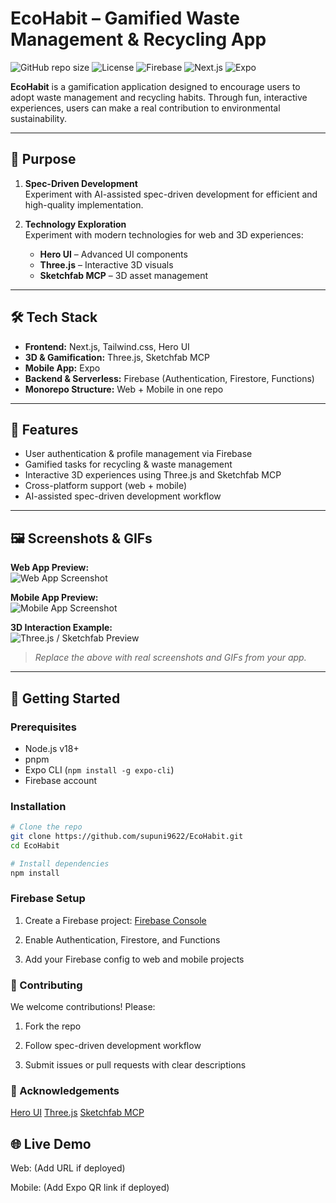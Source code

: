 # EcoHabit – Gamified Waste Management & Recycling App

![GitHub repo size](https://img.shields.io/github/repo-size/supuni9622/EcoHabit)
![License](https://img.shields.io/github/license/supuni9622/EcoHabit)
![Firebase](https://img.shields.io/badge/Firebase-FFCA28?style=flat&logo=firebase&logoColor=white)
![Next.js](https://img.shields.io/badge/Next.js-000000?style=flat&logo=next.js&logoColor=white)
![Expo](https://img.shields.io/badge/Expo-000020?style=flat&logo=expo&logoColor=white)

**EcoHabit** is a gamification application designed to encourage users to adopt waste management and recycling habits. Through fun, interactive experiences, users can make a real contribution to environmental sustainability.

---

## 🎯 Purpose

1. **Spec-Driven Development**  
   Experiment with AI-assisted spec-driven development for efficient and high-quality implementation.

2. **Technology Exploration**  
   Experiment with modern technologies for web and 3D experiences:  
   - **Hero UI** – Advanced UI components  
   - **Three.js** – Interactive 3D visuals  
   - **Sketchfab MCP** – 3D asset management  

---

## 🛠 Tech Stack

- **Frontend:** Next.js, Tailwind.css, Hero UI  
- **3D & Gamification:** Three.js, Sketchfab MCP  
- **Mobile App:** Expo  
- **Backend & Serverless:** Firebase (Authentication, Firestore, Functions)  
- **Monorepo Structure:** Web + Mobile in one repo  

---

## 🌟 Features

- User authentication & profile management via Firebase  
- Gamified tasks for recycling & waste management  
- Interactive 3D experiences using Three.js and Sketchfab MCP  
- Cross-platform support (web + mobile)  
- AI-assisted spec-driven development workflow  

---

## 🖼 Screenshots & GIFs

**Web App Preview:**  
![Web App Screenshot](./assets/screenshots/web-screenshot.png)  

**Mobile App Preview:**  
![Mobile App Screenshot](./assets/screenshots/mobile-screenshot.png)  

**3D Interaction Example:**  
![Three.js / Sketchfab Preview](./assets/screenshots/3d-preview.gif)  

> *Replace the above with real screenshots and GIFs from your app.*

---

## 🚀 Getting Started

### Prerequisites

- Node.js v18+  
- pnpm
- Expo CLI (`npm install -g expo-cli`)  
- Firebase account  

### Installation

```bash
# Clone the repo
git clone https://github.com/supuni9622/EcoHabit.git
cd EcoHabit

# Install dependencies
npm install

```

### Firebase Setup

1. Create a Firebase project: [Firebase Console](https://console.firebase.google.com/?pli=1) 

2. Enable Authentication, Firestore, and Functions

3. Add your Firebase config to web and mobile projects

### 🤝 Contributing

We welcome contributions! Please:

1. Fork the repo

2. Follow spec-driven development workflow

3. Submit issues or pull requests with clear descriptions

### 🙏 Acknowledgements

[Hero UI](https://www.heroui.com/) 
[Three.js](https://threejs.org/) 
[Sketchfab MCP](https://mcp.so/server/sketchfab-mcp-server) 

## 🌐 Live Demo

Web: (Add URL if deployed)

Mobile: (Add Expo QR link if deployed)

